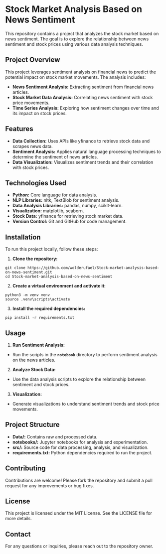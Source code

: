 # Stock Market Analysis Based on News Sentiment
This repository contains a project that analyzes the stock market based on news sentiment. The goal is to explore the relationship between news sentiment and stock prices using various data analysis techniques.
## Project Overview
This project leverages sentiment analysis on financial news to predict the potential impact on stock market movements. The analysis includes:

* **News Sentiment Analysis:** Extracting sentiment from financial news articles.
* **Stock Market Data Analysis:** Correlating news sentiment with stock price movements.
* **Time Series Analysis:** Exploring how sentiment changes over time and its impact on stock prices.
 
## Features
* **Data Collection:** Uses APIs like yfinance to retrieve stock data and scrapes news data.
* **Sentiment Analysis:** Applies natural language processing techniques to determine the sentiment of news articles.
* **Data Visualization:** Visualizes sentiment trends and their correlation with stock prices.

## Technologies Used
* **Python:** Core language for data analysis.
* **NLP Libraries:** nltk, TextBlob for sentiment analysis.
* **Data Analysis Libraries:** pandas, numpy, scikit-learn.
* **Visualization:** matplotlib, seaborn.
* **Stock Data:** yfinance for retrieving stock market data.
* **Version Control:** Git and GitHub for code management.

## Installation
To run this project locally, follow these steps:

1. **Clone the repository:**
```
git clone https://github.com/wolderufael/Stock-market-analysis-based-on-news-sentiment.git
cd Stock-market-analysis-based-on-news-sentiment
```

2. **Create a virtual environment and activate it:**
```
python3 -m venv venv
source .venv\scripts\activate
```
3. **Install the required dependencies:**
```
pip install -r requirements.txt
```
## Usage
1. **Run Sentiment Analysis:**

* Run the scripts in the **`notebook`** directory to perform sentiment analysis on the news articles.
2. **Analyze Stock Data:**

* Use the data analysis scripts to explore the relationship between sentiment and stock prices.
3. **Visualization:**

* Generate visualizations to understand sentiment trends and stock price movements.
## Project Structure
* **Data/:** Contains raw and processed data.
* **notebooks/:** Jupyter notebooks for analysis and experimentation.
* **src/:** Source code for data processing, analysis, and visualization.
* **requirements.txt:** Python dependencies required to run the project.
## Contributing
Contributions are welcome! Please fork the repository and submit a pull request for any improvements or bug fixes.
## License
This project is licensed under the MIT License. See the LICENSE file for more details.
## Contact
For any questions or inquiries, please reach out to the repository owner.